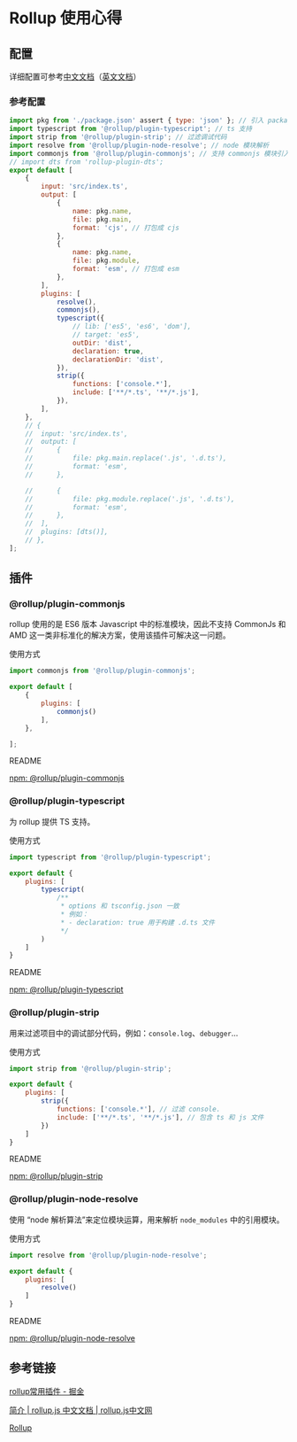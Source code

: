 # Rollup 使用心得

## 配置

详细配置可参考[中文文档](https://www.rollupjs.com/guide/big-list-of-options)（[英文文档](https://rollupjs.org/configuration-options/)）

### 参考配置

```jsx
import pkg from './package.json' assert { type: 'json' }; // 引入 package.json
import typescript from '@rollup/plugin-typescript'; // ts 支持
import strip from '@rollup/plugin-strip'; // 过滤调试代码
import resolve from '@rollup/plugin-node-resolve'; // node 模块解析
import commonjs from '@rollup/plugin-commonjs'; // 支持 commonjs 模块引入
// import dts from 'rollup-plugin-dts';
export default [
	{
		input: 'src/index.ts',
		output: [
			{
				name: pkg.name,
				file: pkg.main,
				format: 'cjs', // 打包成 cjs
			},
			{
				name: pkg.name,
				file: pkg.module,
				format: 'esm', // 打包成 esm
			},
		],
		plugins: [
			resolve(),
			commonjs(),
			typescript({
				// lib: ['es5', 'es6', 'dom'],
				// target: 'es5',
				outDir: 'dist',
				declaration: true,
				declarationDir: 'dist',
			}),
			strip({
				functions: ['console.*'],
				include: ['**/*.ts', '**/*.js'],
			}),
		],
	},
	// {
	// 	input: 'src/index.ts',
	// 	output: [
	// 		{
	// 			file: pkg.main.replace('.js', '.d.ts'),
	// 			format: 'esm',
	// 		},

	// 		{
	// 			file: pkg.module.replace('.js', '.d.ts'),
	// 			format: 'esm',
	// 		},
	// 	],
	// 	plugins: [dts()],
	// },
];
```

## 插件

### @rollup/plugin-commonjs

rollup 使用的是 ES6 版本 Javascript 中的标准模块，因此不支持 CommonJs 和 AMD 这一类非标准化的解决方案，使用该插件可解决这一问题。

使用方式

```jsx
import commonjs from '@rollup/plugin-commonjs';

export default [
	{
		plugins: [
			commonjs()
		],
	},

];
```

README

[npm: @rollup/plugin-commonjs](https://www.npmjs.com/package/@rollup/plugin-commonjs)

### @rollup/plugin-typescript

为 rollup 提供 TS 支持。

使用方式

```jsx
import typescript from '@rollup/plugin-typescript';

export default {
	plugins: [
		typescript(
			/**
			 * options 和 tsconfig.json 一致
			 * 例如：
			 * - declaration: true 用于构建 .d.ts 文件
			 */
		)
	]
}
```

README

[npm: @rollup/plugin-typescript](https://www.npmjs.com/package/@rollup/plugin-typescript)

### @rollup/plugin-strip

用来过滤项目中的调试部分代码，例如：`console.log`、`debugger`...

使用方式

```jsx
import strip from '@rollup/plugin-strip';

export default {
	plugins: [
		strip({
			functions: ['console.*'], // 过滤 console.
			include: ['**/*.ts', '**/*.js'], // 包含 ts 和 js 文件
		})
	]
}
```

README

[npm: @rollup/plugin-strip](https://www.npmjs.com/package/@rollup/plugin-strip)

### @rollup/plugin-node-resolve

使用 “node 解析算法”来定位模块运算，用来解析 `node_modules` 中的引用模块。

使用方式

```jsx
import resolve from '@rollup/plugin-node-resolve';

export default {
	plugins: [
		resolve()
	]
}
```

README

[npm: @rollup/plugin-node-resolve](https://www.npmjs.com/package/@rollup/plugin-node-resolve)

## 参考链接

[rollup常用插件 - 掘金](https://juejin.cn/post/7214350677539733564#heading-1)

[简介 | rollup.js 中文文档 | rollup.js中文网](https://www.rollupjs.com/)

[Rollup](https://rollupjs.org/)